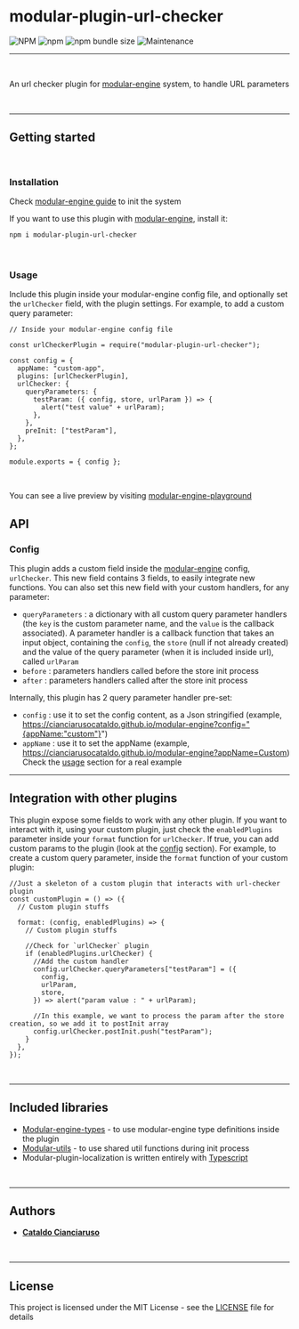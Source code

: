 # modular-plugin-url-checker

![NPM](https://img.shields.io/npm/l/modular-plugin-url-checker?label=License&style=for-the-badge)
![npm](https://img.shields.io/npm/v/modular-plugin-url-checker?color=orange%20&label=Latest%20version&style=for-the-badge&logo=npm)
![npm bundle size](https://img.shields.io/bundlephobia/min/modular-plugin-url-checker?label=Package%20size&style=for-the-badge)
![Maintenance](https://img.shields.io/maintenance/yes/2025?label=Maintained&style=for-the-badge)

---

<br>

An url checker plugin for [modular-engine](https://github.com/CianciarusoCataldo/modular-engine) system, to handle URL parameters

<br>

---

## Getting started

<br>

### Installation

Check [modular-engine guide](https://cianciarusocataldo.github.io/modular-engine/docs) to init the system

If you want to use this plugin with [modular-engine](https://github.com/CianciarusoCataldo/modular-engine), install it:

```sh
npm i modular-plugin-url-checker
```

<br>

### Usage

Include this plugin inside your modular-engine config file, and optionally set the `urlChecker` field, with the plugin settings.
For example, to add a custom query parameter:

```tsx
// Inside your modular-engine config file

const urlCheckerPlugin = require("modular-plugin-url-checker");

const config = {
  appName: "custom-app",
  plugins: [urlCheckerPlugin],
  urlChecker: {
    queryParameters: {
      testParam: ({ config, store, urlParam }) => {
        alert("test value" + urlParam);
      },
    },
    preInit: ["testParam"],
  },
};

module.exports = { config };
```

<br>

You can see a live preview by visiting [modular-engine-playground](https://cianciarusocataldo.github.io/modular-engine/)

## API

### Config

This plugin adds a custom field inside the [modular-engine]() config, `urlChecker`. This new field contains 3 fields, to easily integrate new functions. You can also set this new field with your custom handlers, for any parameter:

- `queryParameters` : a dictionary with all custom query parameter handlers (the `key` is the custom parameter name, and the `value` is the callback associated). A parameter handler is a callback function that takes an input object, containing the `config`, the `store` (null if not already created) and the value of the query parameter (when it is included inside url), called `urlParam`
- `before` : parameters handlers called before the store init process
- `after` : parameters handlers called after the store init process

Internally, this plugin has 2 query parameter handler pre-set:

- `config` : use it to set the config content, as a Json stringified (example, https://cianciarusocataldo.github.io/modular-engine?config="{appName:"custom"}")
- `appName` : use it to set the appName (example, https://cianciarusocataldo.github.io/modular-engine?appName=Custom)
  Check the [usage](#usage) section for a real example

---

## Integration with other plugins

This plugin expose some fields to work with any other plugin. If you want to interact with it, using your custom plugin, just check the `enabledPlugins` parameter inside your `format` function for `urlChecker`. If true, you can add custom params to the plugin (look at the [config](#config) section). For example, to create a custom query parameter, inside the `format` function of your custom plugin:

```tsx
//Just a skeleton of a custom plugin that interacts with url-checker plugin
const customPlugin = () => ({
  // Custom plugin stuffs

  format: (config, enabledPlugins) => {
    // Custom plugin stuffs

    //Check for `urlChecker` plugin
    if (enabledPlugins.urlChecker) {
      //Add the custom handler
      config.urlChecker.queryParameters["testParam"] = ({
        config,
        urlParam,
        store,
      }) => alert("param value : " + urlParam);

      //In this example, we want to process the param after the store creation, so we add it to postInit array
      config.urlChecker.postInit.push("testParam");
    }
  },
});
```

<br>

---

## Included libraries

- [Modular-engine-types](https://github.com/CianciarusoCataldo/modular-engine-types) - to use modular-engine type definitions inside the plugin
- [Modular-utils](https://github.com/CianciarusoCataldo/modular-utils) - to use shared util functions during init process
- Modular-plugin-localization is written entirely with [Typescript](https://www.typescriptlang.org/)

<br>

---

## Authors

- [**Cataldo Cianciaruso**](https://github.com/CianciarusoCataldo)

<br>

---

## License

This project is licensed under the MIT License - see the [LICENSE](LICENSE) file for details
